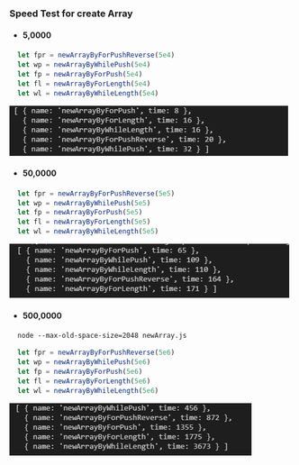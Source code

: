 ### Speed Test for create Array

- #### 5,0000

``` js
  let fpr = newArrayByForPushReverse(5e4)
  let wp = newArrayByWhilePush(5e4)
  let fp = newArrayByForPush(5e4)
  let fl = newArrayByForLength(5e4)
  let wl = newArrayByWhileLength(5e4)
```

![50w](./5w.png)

- #### 50,0000

``` js
  let fpr = newArrayByForPushReverse(5e5)
  let wp = newArrayByWhilePush(5e5)
  let fp = newArrayByForPush(5e5)
  let fl = newArrayByForLength(5e5)
  let wl = newArrayByWhileLength(5e5)
```

![50w](./50w.png)

- #### 500,0000

``` node
  node --max-old-space-size=2048 newArray.js
```

``` js
  let fpr = newArrayByForPushReverse(5e6)
  let wp = newArrayByWhilePush(5e6)
  let fp = newArrayByForPush(5e6)
  let fl = newArrayByForLength(5e6)
  let wl = newArrayByWhileLength(5e6)
```

![500w](./500w.png)